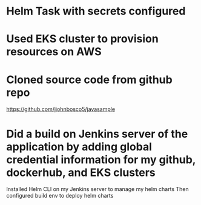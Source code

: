 # Helm Task with secrets configured
# Used EKS cluster to provision resources on AWS
# Cloned source code from github repo 
 https://github.com/jjohnbosco5/javasample
# Did a build on Jenkins server of the application by adding global credential information for my github, dockerhub, and EKS clusters
Installed Helm CLI on my Jenkins server to manage my helm charts
Then configured build env to deploy helm charts
